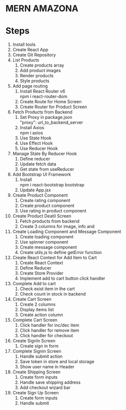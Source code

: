 # MERN AMAZONA

# Steps

1. Install tools
2. Create React App
3. Create Git Repository
4. List Products
   1. Create products array
   2. Add product images
   3. Render products
   4. Style products
5. Add page routing
   1. Install React Router v6  
      npm i react-router-dom
   2. Create Route for Home Screen
   3. Create Router for Product Screen
6. Fetch Products from Backend
   1. Set Proxy in package.json  
      "proxy": url_to_backend_server
   2. Install Axios  
      npm i axios
   3. Use State Hook
   4. Use Effect Hook
   5. Use Reducer Hook
7. Manage State By Reducer Hook
   1. Define reducer
   2. Update fetch data
   3. Get state from useReducer
8. Add Bootstrap UI Framework
   1. Install  
      npm i react-bootstrap bootstrap
   2. Update App.jsx
9. Create Product Component
   1. Create rating component
   2. Create product component
   3. Use rating in product component
10. Create Product Deatil Screen
    1. Fetch products from backend
    2. Create 3 columns for image, info and
11. Create Loading Component and Message Component
    1. Create loading component
    2. Use spinner component
    3. Create message component
    4. Create utils.js to define getError function
12. Create React Context for Add Item to Cart
    1. Create React Context
    2. Define Reducer
    3. Create Store Provider
    4. Implement add to cart button click handler
13. Complete Add to cart
    1. Check exist item in the cart
    2. Check count in stock in backend
14. Create Cart Screen
    1. Create 2 columns
    2. Display items list
    3. Create action column
15. Complete Cart Screen
    1. Click handler for inc/dec item
    2. Click handler for remove item
    3. Click handler for checkout
16. Create SignIn Screen
    1. Create sign in form
17. Complete Signin Screen
    1. Handle submit action
    2. Save token in store and local storage
    3. Show user name in Header
18. Create Shipping Screen
    1. Create form inputs
    2. Handle save shipping address
    3. Add checkout wizard bar
19. Create Sign Up Screen
    1. Create form inputs
    2. Handle submit

